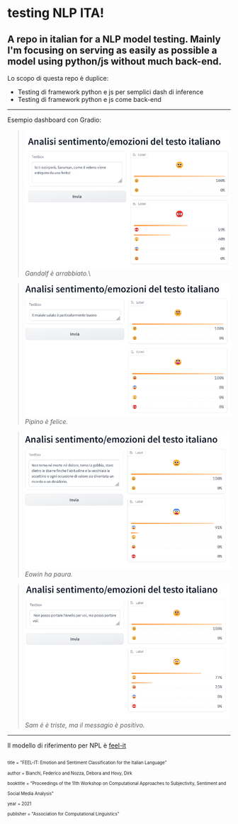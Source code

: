 # testing NLP ITA!
A repo in italian for a NLP model testing. Mainly I'm focusing on serving as easily as possible a model using python/js without much back-end.
---

Lo scopo di questa repo è duplice: 
- Testing di framework  python e js per semplici dash di inference
- Testing di framework  python e js come back-end
---
Esempio dashboard con Gradio: 

>![gandalf-1](online_res/gandalf_1.png)\
>*Gandalf è arrabbiato.*\

>![pipino-1](online_res/pipino-3.png)\
>*Pipino è felice.*

>![pipino-1](online_res/eowin_1.png)\
>*Eowin ha paura.*

>![pipino-1](online_res/sam_1.png)\
>*Sam è è triste, ma il messagio è positivo.*

---
Il modello di riferimento per NPL è  [feel-it](https://huggingface.co/MilaNLProc/feel-it-italian-emotion)

<sub><sub>title = "FEEL-IT: Emotion and Sentiment Classification for the Italian Language"\
author = Bianchi, Federico and Nozza, Debora and Hovy, Dirk\
booktitle = "Proceedings of the 11th Workshop on Computational Approaches to Subjectivity, Sentiment and Social Media Analysis"\
year = 2021\
publisher = "Association for Computational Linguistics"
